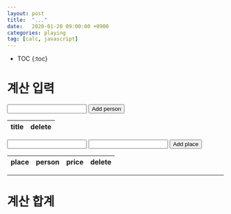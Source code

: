 ```yaml
---
layout: post
title:  "..."
date:   2020-01-20 09:00:00 +0900
categories: playing    
tag: [calc, javascript]
---
```


* TOC
{:toc}

<script>

window.onload = function() {
  var initPerson = {};
  initPerson = ["Anduro","BANIBANI","JemSubE"];

  initPerson.forEach(function(person){ fn_addPerson(person);})

}

// 인원 추가 함수
var fn_addPerson = function(param) {
    'use strict'
    // 인원 등록 element selector
    var mbody = document.querySelector(".person tbody");
    var pParam = document.querySelector('#personTXT').value;

    //
    if ( pParam ) pParam 
    else pParam = param ;

    // index 넘버링 tr 갯수에 + 1
    var tdidx = document.querySelector(".person tbody").getElementsByTagName("tr").length + 1;

    // 행 삽입을 위한tr tag 생성 
    var trtag = document.createElement("tr");    
    trtag.setAttribute("id", "trid" + tdidx);

    // name td create
    var tdtag = document.createElement("td");
    var tdTextNode = document.createTextNode(pParam);
    tdtag.appendChild(tdTextNode); // 파라미터로 넘어온 값 td text로 입력
    tdtag.setAttribute("id", "person" + tdidx); // td 태그 id 입력

    // delete button create
    var tdtag2 = document.createElement("td");
    var delbtn = document.createElement("button");
    delbtn.innerText = "삭제";
    delbtn.addEventListener('click',function(){fn_delrow("person", this);});
    tdtag2.appendChild(delbtn);


    mbody.appendChild(trtag);
    var objstr = ".person tbody tr:nth-child(" + tdidx + ")";
    var trbody = document.querySelector(objstr);
    
    trbody.appendChild(tdtag);
    tdtag2.setAttribute("id", "personDel" + tdidx);
    trbody.appendChild(tdtag2);
}   

var fn_delrow = function(tableId, param) {
    document.querySelector('.'+tableId).deleteRow(param.parentNode.parentNode.rowIndex);
    //document.querySelector('#' + param).remove();
}

// 장소 추가 함수
var fn_addPlace = function() {
    'use strict'
    var placeTXT = document.querySelector('#placeTXT').value
    var placePrice = document.querySelector('#price').value;
    // 장소 등록 element selector
    var mbody = document.querySelector(".place tbody");

    // 사람수 체크
    var personCnt  = document.querySelector(".person tbody").getElementsByTagName("tr").length;

    // 인원 수 만큼 생성
    for( var i = 0 ;  i < personCnt ; i ++ ) {
      // index 넘버링 tr 갯수에 + 1
      var tdidx = document.querySelector(".place tbody").getElementsByTagName("tr").length + 1;
      // 행 삽입을 위한tr tag 생성 
      var trtag = document.createElement("tr");    
      trtag.setAttribute("id", "trPid" + tdidx);

      // person add
      var tdperson = document.createElement("td");
      var objstr = ".person tbody tr:nth-child(" + (i+1) + ") td:nth-child(1)";
      var tdpersonV = document.querySelector(objstr).innerText
      tdperson.appendChild(document.createTextNode(tdpersonV))

      // name td create
      var tdtag = document.createElement("td");
      var tdtagParam = document.createTextNode(placeTXT);
      tdtag.appendChild(tdtagParam); // 파라미터로 넘어온 값 td text로 입력
      tdtag.setAttribute("id", "place" + tdidx); // td 태그 id 입력

      // price add
      var tdprice = document.createElement("td");
      var calcParam = placePrice / personCnt;
      var tdpriceParam = document.createTextNode(calcParam);
      tdprice.appendChild(tdpriceParam);
      tdprice.setAttribute("id","price" + tdidx);

      // delete button create
      var tdtag2 = document.createElement("td");
      var delbtn2 = document.createElement("button");
      delbtn2.innerText = "삭제";
      //"trPid" + tdidx
      delbtn2.addEventListener('click',function(){fn_delrow("place", this);});
      tdtag2.appendChild(delbtn2);
      tdtag2.setAttribute("id", "placeDel" + tdidx);
      
      mbody.appendChild(trtag);
      var objstr = ".place tbody tr:nth-child(" + tdidx + ")";
      var trbody = document.querySelector(objstr);
      
      
      trbody.appendChild(tdtag);
      trbody.appendChild(tdperson);
      trbody.appendChild(tdprice);
      console.log(tdtag2);
      trbody.appendChild(tdtag2);
    } // END LOOP

// 미사용
function AddTotalRow() {
    var table = document.getElementById('tblReport');
    // tr 갯수 카운팅 
    var trCount = table.rows.length;
    // td 갯수 카운팅
    var tdCount = table.rows[0].cells.length;
 
    // 배열로 DataSet 구성 td 갯수 만큼 생성
    var arrTotal = new Array(tdCount);
    // 맨 앞열 Total 로 명칭 부여 
    arrTotal[0] = "Total";

    // 기본값 부여 
    for (i = 1; i &amp;lt; tdCount; i++) arrTotal[i] = 0;
 
    // 이중 포문 
    for (i = 1; i &amp;lt; trCount; i++) {     // 첫번째 Row는 Header
        for (j = 1; j &amp;lt; tdCount; j++) { // 첫번째 Cell도 Header
            var anchor = table.rows[i].cells[j].innerHTML.substring(1);
            var endIndex = anchor.indexOf('&amp;gt;');
            var restartIndex = anchor.indexOf('&amp;lt;');
            var value = anchor.substring(endIndex+1, restartIndex);
 
            arrTotal[j] += parseInt(value);
        }
    }
 
    // table에 row 추가
    var newRow = table.insertRow();
    for (i = 0; i &amp;lt; arrTotal.length; i++) {
        var newCell = newRow.insertCell();
        newCell.innerHTML = arrTotal[i];
        newCell.style.textAlign='center';
    }
}



}   

// 합산 처리
var fn_calc_amt = function() {
  // person 에 등록 된 사람 을 배열에 넣어 놓고 사람 : 금액 정보니 맵이 더 좋을 듯 함
  // 루핑 돌면서 합산 처리 필요.  
}


</script>

# 계산 입력

<input id="personTXT" type="text"/>
<button onclick="fn_addPerson()">Add person</button>

<table class="person">
  <thead>
    <tr>
      <th>title</th>
      <th>delete</th>
    </tr>
  </thead>
  <tbody>

  </tbody>
</table>

<input id="placeTXT" type="text"/>
<input id="price" type="text"/>
<button onclick="fn_addPlace()">Add place</button>


<table class="place">
  <thead>
    <tr>
      <th>place</th>
      <th>person</th>
      <th>price</th>
      <th>delete</th>
    </tr>
  </thead>
  <tbody>
  </tbody>
</table>

--- 

# 계산 합계

<ul class="calc-result">
  
</ul>
